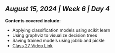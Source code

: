 ## _August 15, 2024 | Week 6 | Day 4_

**Contents covered include:**

- Applying classification models using scikit learn
- Using graphviz to visualize decision trees
- Saving trained models using joblib and pickle
- [Class 27 Video Link](https://www.facebook.com/iCodeguru/videos/1197321291583796)
